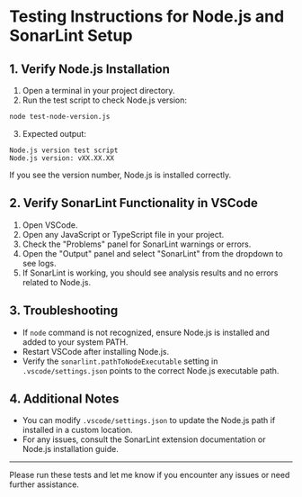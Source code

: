 # Testing Instructions for Node.js and SonarLint Setup

## 1. Verify Node.js Installation

1. Open a terminal in your project directory.
2. Run the test script to check Node.js version:

```bash
node test-node-version.js
```

3. Expected output:

```
Node.js version test script
Node.js version: vXX.XX.XX
```

If you see the version number, Node.js is installed correctly.

## 2. Verify SonarLint Functionality in VSCode

1. Open VSCode.
2. Open any JavaScript or TypeScript file in your project.
3. Check the "Problems" panel for SonarLint warnings or errors.
4. Open the "Output" panel and select "SonarLint" from the dropdown to see logs.
5. If SonarLint is working, you should see analysis results and no errors related to Node.js.

## 3. Troubleshooting

- If `node` command is not recognized, ensure Node.js is installed and added to your system PATH.
- Restart VSCode after installing Node.js.
- Verify the `sonarlint.pathToNodeExecutable` setting in `.vscode/settings.json` points to the correct Node.js executable path.

## 4. Additional Notes

- You can modify `.vscode/settings.json` to update the Node.js path if installed in a custom location.
- For any issues, consult the SonarLint extension documentation or Node.js installation guide.

---

Please run these tests and let me know if you encounter any issues or need further assistance.
